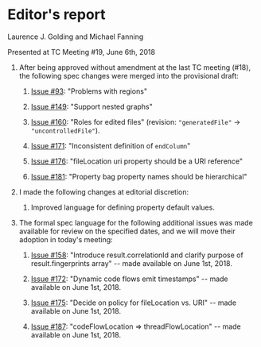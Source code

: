 # Editor's report

Laurence J. Golding and Michael Fanning

Presented at TC Meeting #19, June 6th, 2018

1. After being approved without amendment at the last TC meeting (#18), the following spec changes were merged into the provisional draft:

    1. [Issue #93](https://github.com/oasis-tcs/sarif-spec/issues/93): "Problems with regions"

    1. [Issue #149](https://github.com/oasis-tcs/sarif-spec/issues/149): "Support nested graphs"

    1. [Issue #160](https://github.com/oasis-tcs/sarif-spec/issues/160): "Roles for edited files" (revision: `"generatedFile"` &rarr; `"uncontrolledFile"`).

    1. [Issue #171](https://github.com/oasis-tcs/sarif-spec/issues/171): "Inconsistent definition of `endColumn`"

    1. [Issue #176](https://github.com/oasis-tcs/sarif-spec/issues/176): "fileLocation uri property should be a URI reference"

    1. [Issue #181](https://github.com/oasis-tcs/sarif-spec/issues/181): "Property bag property names should be hierarchical"

1. I made the following changes at editorial discretion:

    1. Improved language for defining property default values.

1. The formal spec language for the following additional issues was made available for review on the specified dates, and we will move their adoption in today's meeting:

    1. [Issue #158](https://github.com/oasis-tcs/sarif-spec/issues/158): "Introduce result.correlationId and clarify purpose of result.fingerprints array" -- made available on June 1st, 2018.

    1. [Issue #172](https://github.com/oasis-tcs/sarif-spec/issues/172): "Dynamic code flows emit timestamps" -- made available on June 1st, 2018.

    1. [Issue #175](https://github.com/oasis-tcs/sarif-spec/issues/175): "Decide on policy for fileLocation vs. URI" -- made available on June 1st, 2018.

    1. [Issue #187](https://github.com/oasis-tcs/sarif-spec/issues/187): "codeFlowLocation => threadFlowLocation" -- made available on June 1st, 2018.
